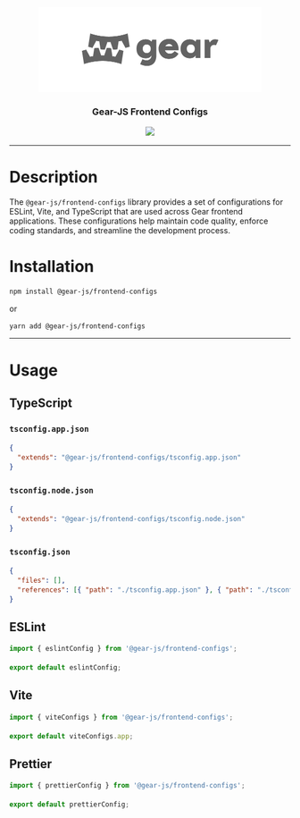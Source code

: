 <p align="center">
  <a href="https://gear-tech.io">
    <img src="https://github.com/gear-tech/gear/blob/master/images/logo-grey.png" width="400" alt="GEAR">
  </a>
</p>
<h3 align="center">
    Gear-JS Frontend Configs
</h3>
<p align=center>
    <a href="https://github.com/gear-tech/gear-js/blob/master/LICENSE"><img src="https://img.shields.io/badge/License-GPL%203.0-success"></a>
</p>
<hr>

# Description

The `@gear-js/frontend-configs` library provides a set of configurations for ESLint, Vite, and TypeScript that are used across Gear frontend applications. These configurations help maintain code quality, enforce coding standards, and streamline the development process.

# Installation

```sh
npm install @gear-js/frontend-configs
```

or

```sh
yarn add @gear-js/frontend-configs
```

---

# Usage

## TypeScript

### `tsconfig.app.json`

```json
{
  "extends": "@gear-js/frontend-configs/tsconfig.app.json"
}
```

### `tsconfig.node.json`

```json
{
  "extends": "@gear-js/frontend-configs/tsconfig.node.json"
}
```

### `tsconfig.json`

```json
{
  "files": [],
  "references": [{ "path": "./tsconfig.app.json" }, { "path": "./tsconfig.node.json" }]
}
```

## ESLint

```ts
import { eslintConfig } from '@gear-js/frontend-configs';

export default eslintConfig;
```

## Vite

```ts
import { viteConfigs } from '@gear-js/frontend-configs';

export default viteConfigs.app;
```

## Prettier

```ts
import { prettierConfig } from '@gear-js/frontend-configs';

export default prettierConfig;
```
